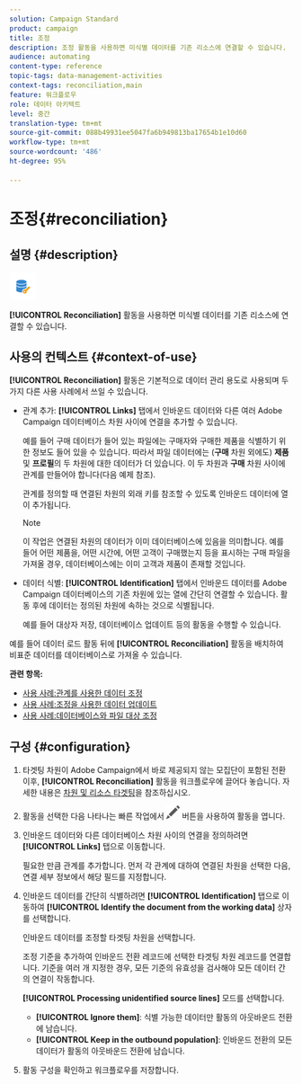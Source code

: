 ```yaml
---
solution: Campaign Standard
product: campaign
title: 조정
description: 조정 활동을 사용하면 미식별 데이터를 기존 리소스에 연결할 수 있습니다.
audience: automating
content-type: reference
topic-tags: data-management-activities
context-tags: reconciliation,main
feature: 워크플로우
role: 데이터 아키텍트
level: 중간
translation-type: tm+mt
source-git-commit: 088b49931ee5047fa6b949813ba17654b1e10d60
workflow-type: tm+mt
source-wordcount: '486'
ht-degree: 95%

---
```



# 조정{#reconciliation}

## 설명 {#description}

![](assets/reconciliation.png)

**[!UICONTROL Reconciliation]** 활동을 사용하면 미식별 데이터를 기존 리소스에 연결할 수 있습니다.

## 사용의 컨텍스트 {#context-of-use}

**[!UICONTROL Reconciliation]** 활동은 기본적으로 데이터 관리 용도로 사용되며 두 가지 다른 사용 사례에서 쓰일 수 있습니다.

* 관계 추가: **[!UICONTROL Links]** 탭에서 인바운드 데이터와 다른 여러 Adobe Campaign 데이터베이스 차원 사이에 연결을 추가할 수 있습니다.

   예를 들어 구매 데이터가 들어 있는 파일에는 구매자와 구매한 제품을 식별하기 위한 정보도 들어 있을 수 있습니다. 따라서 파일 데이터에는 (**구매** 차원 외에도) **제품** 및 **프로필**&#x200B;의 두 차원에 대한 데이터가 더 있습니다. 이 두 차원과 **구매** 차원 사이에 관계를 만들어야 합니다(다음 예제 참조).

   관계를 정의할 때 연결된 차원의 외래 키를 참조할 수 있도록 인바운드 데이터에 열이 추가됩니다.

   >[!NOTE]
   >
   >이 작업은 연결된 차원의 데이터가 이미 데이터베이스에 있음을 의미합니다. 예를 들어 어떤 제품을, 어떤 시간에, 어떤 고객이 구매했는지 등을 표시하는 구매 파일을 가져올 경우, 데이터베이스에는 이미 고객과 제품이 존재할 것입니다.

* 데이터 식별: **[!UICONTROL Identification]** 탭에서 인바운드 데이터를 Adobe Campaign 데이터베이스의 기존 차원에 있는 열에 간단히 연결할 수 있습니다. 활동 후에 데이터는 정의된 차원에 속하는 것으로 식별됩니다.

   예를 들어 대상자 저장, 데이터베이스 업데이트 등의 활동을 수행할 수 있습니다.

예를 들어 데이터 로드 활동 뒤에 **[!UICONTROL Reconciliation]** 활동을 배치하여 비표준 데이터를 데이터베이스로 가져올 수 있습니다.

**관련 항목:**

* [사용 사례:관계를 사용한 데이터 조정](../../automating/using/reconciliation-using-relations.md)
* [사용 사례:조정을 사용한 데이터 업데이트](../../automating/using/data-update-reconciliation.md)
* [사용 사례:데이터베이스와 파일 대상 조정](../../automating/using/reconcile-file-audience-with-database.md)

## 구성 {#configuration}

1. 타겟팅 차원이 Adobe Campaign에서 바로 제공되지 않는 모집단이 포함된 전환 이후, **[!UICONTROL Reconciliation]** 활동을 워크플로우에 끌어다 놓습니다. 자세한 내용은 [차원 및 리소스 타겟팅](../../automating/using/query.md#targeting-dimensions-and-resources)을 참조하십시오.
1. 활동을 선택한 다음 나타나는 빠른 작업에서 ![](assets/edit_darkgrey-24px.png) 버튼을 사용하여 활동을 엽니다.
1. 인바운드 데이터와 다른 데이터베이스 차원 사이의 연결을 정의하려면 **[!UICONTROL Links]** 탭으로 이동합니다.

   필요한 만큼 관계를 추가합니다. 먼저 각 관계에 대하여 연결된 차원을 선택한 다음, 연결 세부 정보에서 해당 필드를 지정합니다.

1. 인바운드 데이터를 간단히 식별하려면 **[!UICONTROL Identification]** 탭으로 이동하여 **[!UICONTROL Identify the document from the working data]** 상자를 선택합니다.

   인바운드 데이터를 조정할 타겟팅 차원을 선택합니다.

   조정 기준을 추가하여 인바운드 전환 레코드에 선택한 타겟팅 차원 레코드를 연결합니다. 기준을 여러 개 지정한 경우, 모든 기준의 유효성을 검사해야 모든 데이터 간의 연결이 작동합니다.

   **[!UICONTROL Processing unidentified source lines]** 모드를 선택합니다.

   * **[!UICONTROL Ignore them]**: 식별 가능한 데이터만 활동의 아웃바운드 전환에 남습니다.
   * **[!UICONTROL Keep in the outbound population]**: 인바운드 전환의 모든 데이터가 활동의 아웃바운드 전환에 남습니다.

1. 활동 구성을 확인하고 워크플로우를 저장합니다.
